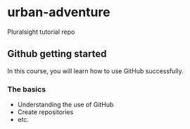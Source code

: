 # urban-adventure
Pluralsight tutorial repo

## Github getting started

In this course, you will learn how to use GitHub successfully.

### The basics
* Understanding the use of GitHub
* Create repositories
* etc.
